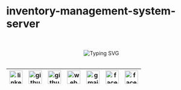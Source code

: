 # inventory-management-system-server

<br>
<br>

<!-- connect with me start -->
<div align="center"> 
    <img src="https://readme-typing-svg.demolab.com?font=Fira+Code&weight=600&duration=1&pause=1000&repeat=false&width=410&lines=%F0%9F%93%AA+%F0%9D%97%99%F0%9D%97%98%F0%9D%97%98%F0%9D%97%9F+%F0%9D%97%99%F0%9D%97%A5%F0%9D%97%98%F0%9D%97%98+%F0%9D%97%A7%F0%9D%97%A2+%F0%9D%97%96%F0%9D%97%A2%F0%9D%97%A1%F0%9D%97%A7%F0%9D%97%94%F0%9D%97%96%F0%9D%97%A7+%F0%9D%97%A0%F0%9D%97%98+%F0%9D%97%94%F0%9D%97%A1%F0%9D%97%AC%F0%9D%97%A7%F0%9D%97%9C%F0%9D%97%A0%F0%9D%97%98" alt="Typing SVG" />
</div>

<br>

<!-- social media links start -->
<table align="center">
  <thead align="center">
      <tr>
          <th>
              <a href="https://www.linkedin.com/in/montasim">
                  <img alt="linkedin icon" src="https://cdn.simpleicons.org/linkedin" width="35px">
              </a>
          </th>
          <th>
              <a href="https://www.github.com/montasim">
                  <img alt="github icon" src="https://cdn.simpleicons.org/github/white" width="35px">
              </a>
          </th>
          <th>
              <a href="https://stackoverflow.com/users/20348607/montasim">
                  <img alt="github icon" src="https://cdn.simpleicons.org/stackoverflow" width="35px">
              </a>
          </th>
          <th>
              <a href="https://montasim-dev.web.app/">
                  <img alt="web icon" src="https://cdn.simpleicons.org/googlechrome" width="35px">
              </a>
          </th>
          <th>
              <a href="mailto:montasimmamun@gmail.com">
                  <img alt="gmail icon" src="https://cdn.simpleicons.org/gmail" width="35px">
              </a>
          </th>
          <th>
              <a href="https://www.facebook.com/montasimmamun/">
                  <img alt="facebook icon" src="https://cdn.simpleicons.org/facebook" width="35px">
              </a>
          </th>
          <th>
              <a href="https://twitter.com/montasimmamun">
                  <img alt="facebook icon" src="https://cdn.simpleicons.org/twitter" width="35px">
              </a>
          </th>
      </tr>
  </thead>
</table>
<!-- social media links end -->
<!-- connect with me end -->

<br>
<br>
